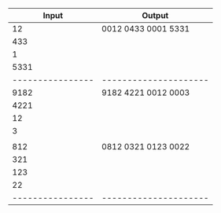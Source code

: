 | Input          |           Output    |
|----------------|---------------------|
| 12             | 0012 0433 0001 5331 |
| 433            |                     |
| 1              |                     |
| 5331           |                     |
|----------------|---------------------|
| 9182           | 9182 4221 0012 0003 |
| 4221           |                     |
| 12             |                     |
| 3              |                     |
|                |                     |
| 812            | 0812 0321 0123 0022 |
| 321            |                     |
| 123            |                     |
| 22             |                     |
|----------------|---------------------|
